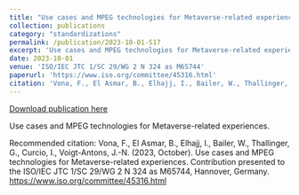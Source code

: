 ```yaml
---
title: "Use cases and MPEG technologies for Metaverse-related experiences"
collection: publications
category: "standardizations"
permalink: /publication/2023-10-01-S17
excerpt: 'Use cases and MPEG technologies for Metaverse-related experiences.'
date: 2023-10-01
venue: 'ISO/IEC JTC 1/SC 29/WG 2 N 324 as M65744'
paperurl: 'https://www.iso.org/committee/45316.html'
citation: 'Vona, F., El Asmar, B., Elhajj, I., Bailer, W., Thallinger, G., Curcio, I., Voigt-Antons, J.-N. (2023, October). Use cases and MPEG technologies for Metaverse-related experiences. Contribution presented to the ISO/IEC JTC 1/SC 29/WG 2 N 324 as M65744, Hannover, Germany. https://www.iso.org/committee/45316.html'
---
```


<a href='https://www.iso.org/committee/45316.html'>Download publication here</a>

Use cases and MPEG technologies for Metaverse-related experiences.

Recommended citation: Vona, F., El Asmar, B., Elhajj, I., Bailer, W., Thallinger, G., Curcio, I., Voigt-Antons, J.-N. (2023, October). Use cases and MPEG technologies for Metaverse-related experiences. Contribution presented to the ISO/IEC JTC 1/SC 29/WG 2 N 324 as M65744, Hannover, Germany. https://www.iso.org/committee/45316.html